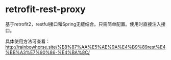 # retrofit-rest-proxy
基于retrofit2，restful接口和Spring无缝结合。只需简单配置。使用时直接注入接口。

具体使用方法可查看：http://rainbowhorse.site/%E8%87%AA%E5%AE%9A%E4%B9%89rest%E4%BB%A3%E7%90%86-%E4%BA%8C/